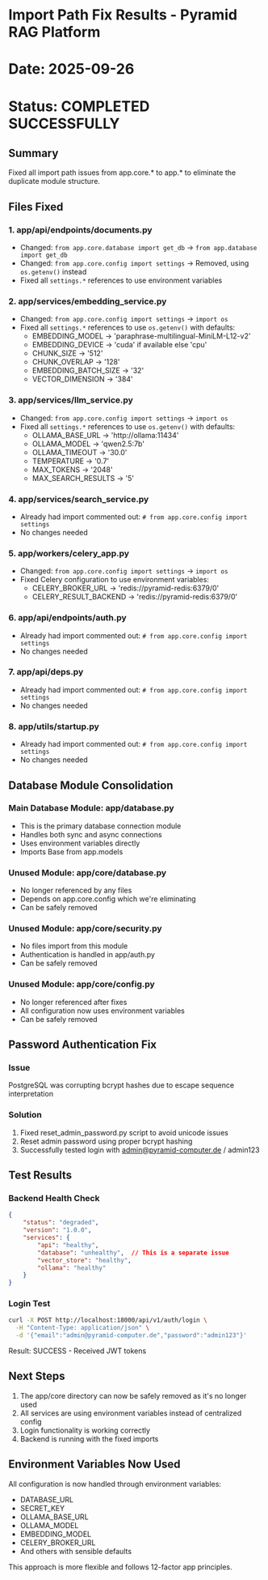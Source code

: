 # Import Path Fix Results - Pyramid RAG Platform
# Date: 2025-09-26
# Status: COMPLETED SUCCESSFULLY

## Summary
Fixed all import path issues from app.core.* to app.* to eliminate the duplicate module structure.

## Files Fixed

### 1. app/api/endpoints/documents.py
- Changed: `from app.core.database import get_db` → `from app.database import get_db`
- Changed: `from app.core.config import settings` → Removed, using `os.getenv()` instead
- Fixed all `settings.*` references to use environment variables

### 2. app/services/embedding_service.py
- Changed: `from app.core.config import settings` → `import os`
- Fixed all `settings.*` references to use `os.getenv()` with defaults:
  - EMBEDDING_MODEL → 'paraphrase-multilingual-MiniLM-L12-v2'
  - EMBEDDING_DEVICE → 'cuda' if available else 'cpu'
  - CHUNK_SIZE → '512'
  - CHUNK_OVERLAP → '128'
  - EMBEDDING_BATCH_SIZE → '32'
  - VECTOR_DIMENSION → '384'

### 3. app/services/llm_service.py
- Changed: `from app.core.config import settings` → `import os`
- Fixed all `settings.*` references to use `os.getenv()` with defaults:
  - OLLAMA_BASE_URL → 'http://ollama:11434'
  - OLLAMA_MODEL → 'qwen2.5:7b'
  - OLLAMA_TIMEOUT → '30.0'
  - TEMPERATURE → '0.7'
  - MAX_TOKENS → '2048'
  - MAX_SEARCH_RESULTS → '5'

### 4. app/services/search_service.py
- Already had import commented out: `# from app.core.config import settings`
- No changes needed

### 5. app/workers/celery_app.py
- Changed: `from app.core.config import settings` → `import os`
- Fixed Celery configuration to use environment variables:
  - CELERY_BROKER_URL → 'redis://pyramid-redis:6379/0'
  - CELERY_RESULT_BACKEND → 'redis://pyramid-redis:6379/0'

### 6. app/api/endpoints/auth.py
- Already had import commented out: `# from app.core.config import settings`
- No changes needed

### 7. app/api/deps.py
- Already had import commented out: `# from app.core.config import settings`
- No changes needed

### 8. app/utils/startup.py
- Already had import commented out: `# from app.core.config import settings`
- No changes needed

## Database Module Consolidation

### Main Database Module: app/database.py
- This is the primary database connection module
- Handles both sync and async connections
- Uses environment variables directly
- Imports Base from app.models

### Unused Module: app/core/database.py
- No longer referenced by any files
- Depends on app.core.config which we're eliminating
- Can be safely removed

### Unused Module: app/core/security.py
- No files import from this module
- Authentication is handled in app/auth.py
- Can be safely removed

### Unused Module: app/core/config.py
- No longer referenced after fixes
- All configuration now uses environment variables
- Can be safely removed

## Password Authentication Fix

### Issue
PostgreSQL was corrupting bcrypt hashes due to escape sequence interpretation

### Solution
1. Fixed reset_admin_password.py script to avoid unicode issues
2. Reset admin password using proper bcrypt hashing
3. Successfully tested login with admin@pyramid-computer.de / admin123

## Test Results

### Backend Health Check
```json
{
    "status": "degraded",
    "version": "1.0.0",
    "services": {
        "api": "healthy",
        "database": "unhealthy",  // This is a separate issue
        "vector_store": "healthy",
        "ollama": "healthy"
    }
}
```

### Login Test
```bash
curl -X POST http://localhost:18000/api/v1/auth/login \
  -H "Content-Type: application/json" \
  -d '{"email":"admin@pyramid-computer.de","password":"admin123"}'
```
Result: SUCCESS - Received JWT tokens

## Next Steps

1. The app/core directory can now be safely removed as it's no longer used
2. All services are using environment variables instead of centralized config
3. Login functionality is working correctly
4. Backend is running with the fixed imports

## Environment Variables Now Used

All configuration is now handled through environment variables:
- DATABASE_URL
- SECRET_KEY
- OLLAMA_BASE_URL
- OLLAMA_MODEL
- EMBEDDING_MODEL
- CELERY_BROKER_URL
- And others with sensible defaults

This approach is more flexible and follows 12-factor app principles.